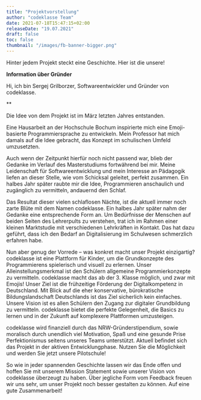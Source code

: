 ```yaml
---
title: "Projektvorstellung"
author: "codeklasse Team"
date: 2021-07-18T15:47:15+02:00
releaseDate: "19.07.2021"
draft: false
toc: false
thumbnail: "/images/fb-banner-bigger.png"
---
```


Hinter jedem Projekt steckt eine Geschichte.
Hier ist die unsere!
<!--more-->

**Information über Gründer**

Hi, ich bin Sergej Grilborzer, Softwareentwickler und Gründer von codeklasse. 

**

Die Idee von dem Projekt ist im März letzten Jahres entstanden.

Eine Hausarbeit an der Hochschule Bochum inspirierte mich eine Emoji-basierte Programmiersprache zu entwickeln. 
Mein Professor hat mich damals auf die Idee gebracht, das Konzept im schulischen Umfeld umzusetzten.

Auch wenn der Zeitpunkt hierfür noch nicht passend war, blieb der Gedanke im Verlauf des Masterstudiums fortwährend bei mir.
Meine Leidenschaft für Softwareentwicklung und mein Interesse an Pädagogik liefen an dieser Stelle, wie vom Schicksal geleitet, perfekt zusammen.
Ein halbes Jahr später raubte mir die Idee, Programmieren anschaulich und zugänglich zu vermitteln, andauernd den Schlaf. 

Das Resultat dieser vielen schlaflosen Nächte, ist die aktuell immer noch zarte Blüte mit dem Namen codeklasse. 
Ein halbes Jahr später nahm der Gedanke eine entsprechende Form an. 
Um Bedürfnisse der Menschen auf beiden Seiten des Lehrerpults zu verstehen, trat ich im Rahmen einer kleinen Marktstudie mit verschiedenen Lehrkräften in Kontakt.
Das hat dazu geführt, dass ich den Bedarf an Digitalisierung im Schulwesen schmerzlich erfahren habe. 

Nun aber genug der Vorrede – was konkret macht unser Projekt einzigartig?
codeklasse ist eine Plattform für Kinder, um die Grundkonzepte des Programmierens spielerisch und visuell zu erlernen. 
Unser Alleinstellungsmerkmal ist den Schülern allgemeine Programmierkonzepte zu vermitteln. 
codeklasse macht das ab der 3. Klasse möglich, und zwar mit Emojis!
Unser Ziel ist die frühzeitige Förderung der Digitalkompetenz in Deutschland. 
Mit Blick auf die eher konservative, bürokratische Bildungslandschaft Deutschlands ist das Ziel sicherlich kein einfaches. 
Unsere Vision ist es allen Schülern den Zugang zur digitaler Grundbildung zu vermitteln.
codeklasse bietet die perfekte Gelegenheit, die Basics zu lernen und in der Zukunft auf komplexere Plattformen umzusteigen. 

codeklasse wird finanziell durch das NRW-Gründerstipendium, sowie moralisch durch unendlich viel Motivation, Spaß und eine gesunde Prise Perfektionismus seitens unseres Teams unterstützt. Aktuell befindet sich das Projekt in der aktiven Entwicklungphase. Nutzen Sie die Möglichkeit und werden Sie jetzt unsere Pilotschule! 

So wie in jeder spannenden Geschichte lassen wir das Ende offen und hoffen Sie mit unserem Mission Statement sowie unserer Vision von codeklasse überzeugt zu haben. 
Über jegliche Form vom Feedback freuen wir uns sehr, um unser Projekt noch besser gestalten zu können. 
Auf eine gute Zusammenarbeit!
